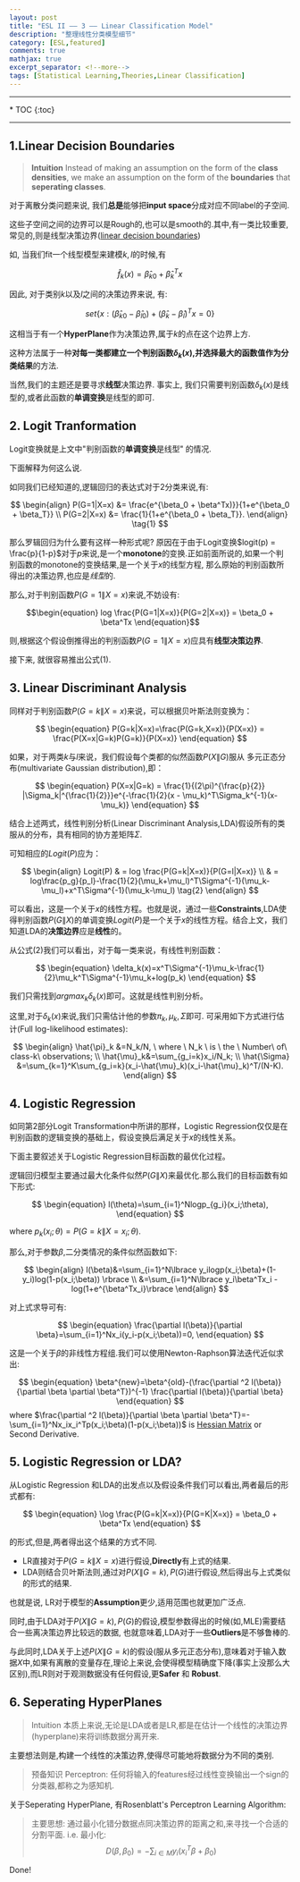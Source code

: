 ```yaml
---
layout: post
title: "ESL II —— 3 —— Linear Classification Model"
description: "整理线性分类模型细节"
category: [ESL,featured]
comments: true
mathjax: true
excerpt_separator: <!--more-->
tags: [Statistical Learning,Theories,Linear Classification]
---
```


<hr>
* TOC
{:toc}
<hr>

## 1.Linear Decision Boundaries

>**Intuition**
>Instead of making an assumption on the form of the **class densities**, we make an assumption on the form of the **boundaries** that **seperating classes**.

对于离散分类问题来说, 我们**总是**能够把**input space**分成对应不同label的子空间.

这些子空间之间的边界可以是Rough的,也可以是smooth的.其中,有一类比较重要, 常见的,则是线型决策边界([linear decision boundaries](http://en.wikipedia.org/wiki/Decision_boundary))

如,  当我们fit一个线型模型来建模$k,l$的时候,有

$$
\begin{equation}
\hat{f}_k(x)=\hat{\beta}_{k0}+\hat{\beta}_k^Tx
\end{equation}
$$

因此, 对于类别$k$以及$l$之间的决策边界来说, 有:

$$
\begin{equation}
set \lbrace x:(\hat{\beta}_{k0}-\hat{\beta}_{l0}) + (\hat{\beta}_k - \hat{\beta}_l)^Tx = 0 \rbrace
\end{equation}
$$

这相当于有一个**HyperPlane**作为决策边界,属于$k$的点在这个边界上方.

这种方法属于一种**对每一类都建立一个判别函数$\delta_k(x)$,并选择最大的函数值作为分类结果**的方法.

当然,我们的主题还是要寻求**线型**决策边界. 事实上, 我们只需要判别函数$\delta_k(x)$是线型的,或者此函数的**单调变换**是线型的即可.

<!--more-->

## 2. Logit Tranformation

Logit变换就是上文中"判别函数的**单调变换**是线型" 的情况.

下面解释为何这么说.

如同我们已经知道的,逻辑回归的表达式对于2分类来说,有:

$$
\begin{align}
P(G=1|X=x) &= \frac{e^{\beta_0 + \beta^Tx)}}{1+e^{\beta_0 + \beta_T}} \\
P(G=2|X=x) &= \frac{1}{1+e^{\beta_0 + \beta_T}}.
\end{align} \tag{1}
$$

那么罗辑回归为什么要有这样一种形式呢? 原因在于由于Logit变换$logit(p) = \frac{p}{1-p}$对于$p$来说,是一个**monotone**的变换.正如前面所说的,如果一个判别函数的monotone的变换结果,是一个关于$x$的线型方程, 那么原始的判别函数所得出的决策边界,也应是*线型*的.

那么,对于判别函数$P(G=1\|X=x)$来说,不妨设有:

$$\begin{equation}
log \frac{P(G=1|X=x)}{P(G=2|X=x)} = \beta_0 + \beta^Tx
\end{equation}$$

则,根据这个假设倒推得出的判别函数$P(G=1\|X=x)$应具有**线型决策边界**.

接下来, 就很容易推出公式(1).

## 3. Linear Discriminant Analysis

同样对于判别函数$P(G=k\|X=x)$来说，可以根据贝叶斯法则变换为：

$$
\begin{equation}
P(G=k|X=x)=\frac{P(G=k,X=x)}{P(X=x)} = \frac{P(X=x|G=k)P(G=k)}{P(X=x)}
\end{equation}
$$

如果，对于两类$k$与$l$来说，我们假设每个类都的似然函数$P(X\|G)$服从 多元正态分布(multivariate Gaussian distribution),即：

$$
\begin{equation}
P(X=x|G=k) = \frac{1}{(2\pi)^{\frac{p}{2}} |\Sigma_k|^{\frac{1}{2}}}e^{-\frac{1}{2}(x - \mu_k)^T\Sigma_k^{-1}(x-\mu_k)}
\end{equation}
$$

结合上述两式，线性判别分析(Linear Discriminant Analysis,LDA)假设所有的类服从的分布，具有相同的协方差矩阵$\Sigma$. 

可知相应的$Logit(P)$应为：

$$
\begin{align}
Logit(P) & = log \frac{P(G=k|X=x)}{P(G=l|X=x)} \\
& = log\frac{p_g}{p_l}-\frac{1}{2}(\mu_k+\mu_l)^T\Sigma^{-1}(\mu_k-\mu_l)+x^T\Sigma^{-1}(\mu_k-\mu_l)  \tag{2}
\end{align}
$$

可以看出，这是一个关于$x$的线性方程。也就是说，通过一些**Constraints**,LDA使得判别函数$P(G\|X)$的单调变换$Logit(P)$是一个关于$x$的线性方程。结合上文，我们知道LDA的**决策边界**应是**线性**的。

从公式(2)我们可以看出，对于每一类来说，有线性判别函数：

$$
\begin{equation}
\delta_k(x)=x^T\Sigma^{-1}\mu_k-\frac{1}{2}\mu_k^T\Sigma^{-1}\mu_k+log(p_k)
\end{equation}
$$

我们只需找到$argmax_k \delta_k(x)$即可。这就是线性判别分析。

这里,对于$\delta_k(x)$来说,我们只需估计他的参数$\pi_k,\mu_k,\Sigma$即可. 可采用如下方式进行估计(Full log-likelihood estimates):

$$
\begin{align}
\hat{\pi}_k &=N_k/N, \ where \ N_k \ is \  the \ Number\ of\ class-k\ observations; \\
\hat{\mu}_k&=\sum_{g_i=k}x_i/N_k; \\
\hat{\Sigma} &=\sum_{k=1}^K\sum_{g_i=k}(x_i-\hat{\mu}_k)(x_i-\hat{\mu}_k)^T/(N-K).
\end{align}
$$

## 4. Logistic Regression

如同第2部分Logit Transformation中所讲的那样，Logistic Regression仅仅是在判别函数的逻辑变换的基础上，假设变换后满足关于$x$的线性关系。

下面主要叙述关于Logistic Regression目标函数的最优化过程。

逻辑回归模型主要通过最大化条件似然$P(G\|X)$来最优化.那么我们的目标函数有如下形式:

$$
\begin{equation}
l(\theta)=\sum_{i=1}^Nlogp_{g_i}(x_i;\theta),
\end{equation}
$$

where $p_k(x_i;\theta)=P(G=k\|X=x_i;\theta)$.

那么,对于参数$\beta$,二分类情况的条件似然函数如下:

$$
\begin{align}
l(\beta)&=\sum_{i=1}^N\lbrace y_ilogp(x_i;\beta)+(1-y_i)log(1-p(x_i;\beta)) \rbrace \\
 &=\sum_{i=1}^N\lbrace y_i\beta^Tx_i -log(1+e^{\beta^Tx_i}\rbrace
 \end{align}
 $$

 对上式求导可有:

 $$
 \begin{equation}
 \frac{\partial l(\beta)}{\partial \beta}=\sum_{i=1}^Nx_i(y_i-p(x_i;\beta))=0,
 \end{equation}
 $$

 这是一个关于$\beta$的非线性方程组.我们可以使用Newton-Raphson算法迭代近似求出:

 $$
 \begin{equation}
 \beta^{new}=\beta^{old}-(\frac{\partial ^2 l(\beta)}{\partial \beta \partial \beta^T})^{-1} \frac{\partial l(\beta)}{\partial \beta}
 \end{equation}
 $$
 where $\frac{\partial ^2 l(\beta)}{\partial \beta \partial \beta^T}=-\sum_{i=1}^Nx_ix_i^Tp(x_i;\beta)(1-p(x_i;\beta))$ is [Hessian Matrix](http://en.wikipedia.org/wiki/Hessian_matrix) or Second Derivative.

## 5. Logistic Regression or LDA?

从Logistic Regression 和LDA的出发点以及假设条件我们可以看出,两者最后的形式都有:

$$
\begin{equation}
\log \frac{P(G=k|X=x)}{P(G=K|X=x)} = \beta_0 + \beta^Tx
\end{equation}
$$

的形式,但是,两者得出这个结果的方式不同.

- LR直接对于$P(G=k\|X=x)$进行假设,**Directly**有上式的结果.
- LDA则结合贝叶斯法则,通过对$P(X\|G=k),P(G)$进行假设,然后得出与上式类似的形式的结果.

也就是说, LR对于模型的**Assumption**更少,适用范围也就更加广泛点.

同时,由于LDA对于$P(X\|G=k),P(G)$的假设,模型参数得出的时候(如,MLE)需要结合一些离决策边界比较远的数据, 也就意味着,LDA对于一些**Outliers**是不够鲁棒的.

与此同时,LDA关于上述$P(X\|G=k)$的假设(服从多元正态分布),意味着对于输入数据$X$中,如果有离散的变量存在,理论上来说,会使得模型精确度下降(事实上没那么大区别),而LR则对于观测数据没有任何假设,更**Safer** 和 **Robust**.

## 6. Seperating HyperPlanes

>Intuition
>本质上来说,无论是LDA或者是LR,都是在估计一个线性的决策边界(hyperplane)来将训练数据分离开来.

主要想法则是,构建一个线性的决策边界,使得尽可能地将数据分为不同的类别.

>预备知识
>Perceptron: 任何将输入的features经过线性变换输出一个sign的分类器,都称之为感知机.

关于Seperating HyperPlane, 有Rosenblatt's Perceptron Learning Algorithm:

>主要思想:
通过最小化错分数据点同决策边界的距离之和,来寻找一个合适的分割平面.
i.e. 最小化: 
$$
\begin{equation}
D(\beta,\beta_0)=-\sum_{i \in M}y_i(x_i^T\beta + \beta_0)
\end{equation}
$$

Done!


